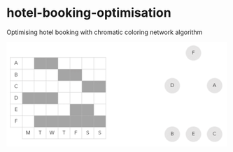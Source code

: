 # hotel-booking-optimisation
Optimising hotel booking with chromatic coloring network algorithm

![Algorithm Demonstration](https://github.com/danieltpham/hotel-booking-optimisation/blob/master/Slide1.gif)
